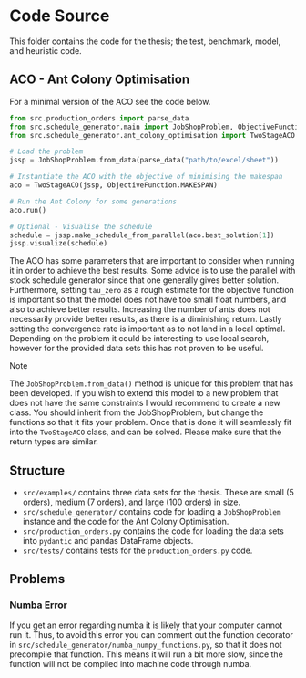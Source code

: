 # Code Source
This folder contains the code for the thesis; the test, benchmark, model, and heuristic code.

## ACO - Ant Colony Optimisation
For a minimal version of the ACO see the code below.
```python
from src.production_orders import parse_data
from src.schedule_generator.main import JobShopProblem, ObjectiveFunction
from src.schedule_generator.ant_colony_optimisation import TwoStageACO

# Load the problem
jssp = JobShopProblem.from_data(parse_data("path/to/excel/sheet"))

# Instantiate the ACO with the objective of minimising the makespan
aco = TwoStageACO(jssp, ObjectiveFunction.MAKESPAN)

# Run the Ant Colony for some generations
aco.run()

# Optional - Visualise the schedule
schedule = jssp.make_schedule_from_parallel(aco.best_solution[1])
jssp.visualize(schedule)
```

The ACO has some parameters that are important to consider when running it in order to achieve the best results. Some advice is to use the parallel with stock schedule generator since that one generally gives better solution. Furthermore, setting `tau_zero` as a rough estimate for the objective function is important so that the model does not have too small float numbers, and also to achieve better results. Increasing the number of ants does not necessarily provide better results, as there is a diminishing return. Lastly setting the convergence rate is important as to not land in a local optimal. Depending on the problem it could be interesting to use local search, however for the provided data sets this has not proven to be useful.

> [!NOTE]
> The `JobShopProblem.from_data()` method is unique for this problem that has been developed. If you wish to extend this model to a new problem that does not have the same constraints I would recommend to create a new class. You should inherit from the JobShopProblem, but change the functions so that it fits your problem. Once that is done it will seamlessly fit into the `TwoStageACO` class, and can be solved. Please make sure that the return types are similar.

## Structure
* `src/examples/` contains three data sets for the thesis. These are small (5 orders), medium (7 orders), and large (100 orders) in size.
* `src/schedule_generator/` contains code for loading a `JobShopProblem` instance and the code for the Ant Colony Optimisation.
* `src/production_orders.py` contains the code for loading the data sets into `pydantic` and pandas DataFrame objects.
* `src/tests/` contains tests for the `production_orders.py` code.

## Problems
### Numba Error
If you get an error regarding numba it is likely that your computer cannot run it. Thus, to avoid this error you can comment out the function decorator in `src/schedule_generator/numba_numpy_functions.py`, so that it does not precompile that function. This means it will run a bit more slow, since the function will not be compiled into machine code through numba.